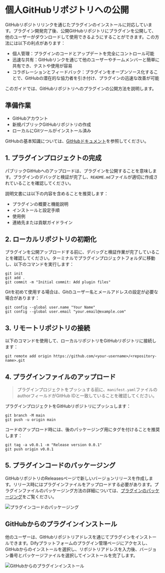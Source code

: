 # 個人GitHubリポジトリへの公開

GitHubリポジトリリンクを通じたプラグインのインストールに対応しています。プラグイン開発完了後、公開GitHubリポジトリにプラグインを公開して、他のユーザーがダウンロードして使用できるようにすることができます。この方法には以下の利点があります：

* 個人管理：プラグインのコードとアップデートを完全にコントロール可能
* 迅速な共有：GitHubリンクを通じて他のユーザーやチームメンバーと簡単に共有でき、テストや使用が容易
* コラボレーションとフィードバック：プラグインをオープンソース化することで、GitHubの潜在的な協力者を引き付け、プラグインの迅速な改善が可能

このガイドでは、GitHubリポジトリへのプラグインの公開方法を説明します。

## 準備作業

* GitHubアカウント
* 新規パブリックGitHubリポジトリの作成
* ローカルにGitツールがインストール済み

GitHubの基本知識については、[GitHubドキュメント](https://docs.github.com/en/repositories/creating-and-managing-repositories/creating-a-new-repository)を参照してください。

## 1. プラグインプロジェクトの完成

パブリックGitHubへのアップロードは、プラグインを公開することを意味します。プラグインのデバッグと検証が完了し、`README.md`ファイルが適切に作成されていることを確認してください。

説明文書には以下の内容を含めることを推奨します：

* プラグインの概要と機能説明
* インストールと設定手順
* 使用例
* 連絡先または貢献ガイドライン

## 2. ローカルリポジトリの初期化
プラグインを公開アップロードする前に、デバッグと検証作業が完了していることを確認してください。ターミナルでプラグインプロジェクトフォルダに移動し、以下のコマンドを実行します：

    git init
    git add .
    git commit -m "Initial commit: Add plugin files"
    
Gitを初めて使用する場合は、Gitのユーザー名とメールアドレスの設定が必要な場合があります：

    git config --global user.name "Your Name"
    git config --global user.email "your.email@example.com"

## 3. リモートリポジトリの接続

以下のコマンドを使用して、ローカルリポジトリをGitHubリポジトリに接続します：

    git remote add origin https://github.com/<your-username>/<repository-name>.git

## 4. プラグインファイルのアップロード

> プラグインプロジェクトをプッシュする前に、`manifest.yaml`ファイルのauthorフィールドがGitHub IDと一致していることを確認してください。

プラグインプロジェクトをGitHubリポジトリにプッシュします：

    git branch -M main
    git push -u origin main
    
コードのアップロード時には、後のパッケージング用にタグを付けることを推奨します：

    git tag -a v0.0.1 -m "Release version 0.0.1"
    git push origin v0.0.1
    
## 5. プラグインコードのパッケージング

GitHubリポジトリのReleasesページで新しいバージョンリリースを作成します。リリース時にはプラグインファイルをアップロードする必要があります。プラグインファイルのパッケージング方法の詳細については、[プラグインのパッケージング](https://docs.dify.ai/ja-jp/plugins/publish-plugins/package-and-publish-plugin-file)をご覧ください。

![プラグインコードのパッケージング](https://assets-docs.dify.ai/2025/01/de1d01614ade2214dba5f19eea682804.png)

## GitHubからのプラグインインストール

他のユーザーは、GitHubリポジトリアドレスを通じてプラグインをインストールできます。Difyプラットフォームのプラグイン管理ページにアクセスし、GitHubからのインストールを選択し、リポジトリアドレスを入力後、バージョン番号とパッケージファイルを選択してインストールを完了します。

![GitHubからのプラグインインストール](https://assets-docs.dify.ai/2025/01/7db779f2d581f1c55250e45a4f23d6fb.png)
